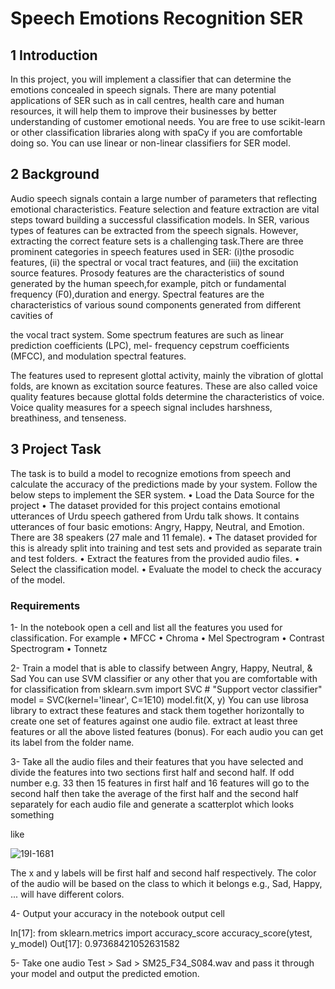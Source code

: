 # Speech Emotions Recognition SER 

## 1 Introduction 

In this project, you will implement a classifier that can determine the emotions concealed in speech
signals. There are many potential applications of SER such as in call centres, health care and human
resources, it will help them to improve their businesses by better understanding of customer emotional
needs.
You are free to use scikit-learn or other classification libraries along with spaCy if you are comfortable
doing so. You can use linear or non-linear classifiers for SER model.

## 2 Background 
Audio speech signals contain a large number of parameters that reflecting emotional characteristics.
Feature selection and feature extraction are vital steps toward building a successful classification models.
In SER, various types of features can be extracted from the speech signals. However, extracting the correct
feature sets is a challenging task.There are three prominent categories in speech features used in SER: 
(i)the prosodic features, 
(ii) the spectral or vocal tract features, and 
(iii) the excitation source features.
Prosody features are the characteristics of sound generated by the human speech,for example, pitch or fundamental frequency (F0),duration and energy.
Spectral features are the characteristics of various sound components generated from different cavities of

the vocal tract system. Some spectrum features are such as linear prediction coefficients (LPC), mel-
frequency cepstrum coefficients (MFCC), and modulation spectral features.

The features used to represent glottal activity, mainly the vibration of glottal folds, are known as
excitation source features. These are also called voice quality features because glottal folds determine the
characteristics of voice. Voice quality measures for a speech signal includes harshness, breathiness, and
tenseness.

## 3 Project Task 
The task is to build a model to recognize emotions from speech and calculate the accuracy of the
predictions made by your system.
Follow the below steps to implement the SER system.
• Load the Data Source for the project
• The dataset provided for this project contains emotional utterances of Urdu speech gathered
from Urdu talk shows. It contains utterances of four basic emotions: Angry, Happy, Neutral,
and Emotion. There are 38 speakers (27 male and 11 female).
• The dataset provided for this is already split into training and test sets and provided as
separate train and test folders.
• Extract the features from the provided audio files.
• Select the classification model.
• Evaluate the model to check the accuracy of the model.

### Requirements 

1- In the notebook open a cell and list all the features you used for classification. For example
• MFCC
• Chroma
• Mel Spectrogram
• Contrast Spectrogram
• Tonnetz

2- Train a model that is able to classify between Angry, Happy, Neutral, & Sad
You can use SVM classifier or any other that you are comfortable with for classification
from sklearn.svm import SVC # "Support vector classifier"
model = SVC(kernel='linear', C=1E10)
model.fit(X, y)
You can use librosa library to extract these features and stack them together
horizontally to create one set of features against one audio file. extract at least three
features or all the above listed features (bonus). For each audio you can get its label from the folder name.

3- Take all the audio files and their features that you have selected and divide the features
into two sections first half and second half. If odd number e.g. 33 then 15 features in first half
and 16 features will go to the second half then take the average of the first half and the
second half separately for each audio file and generate a scatterplot which looks something

like

![19I-1681](https://user-images.githubusercontent.com/88310782/229387074-de0b63a3-a328-4138-a6e5-09965186af94.png)

The x and y labels will be first half and second half respectively. The color of the audio will be based on the class to which it belongs e.g., Sad, Happy, ... will have different colors.

4- Output your accuracy in the notebook output cell

In[17]: from sklearn.metrics import accuracy_score 
accuracy_score(ytest, y_model)
Out[17]: 0.97368421052631582

5- Take one audio Test > Sad > SM25_F34_S084.wav and pass it through your model and output the predicted emotion.
